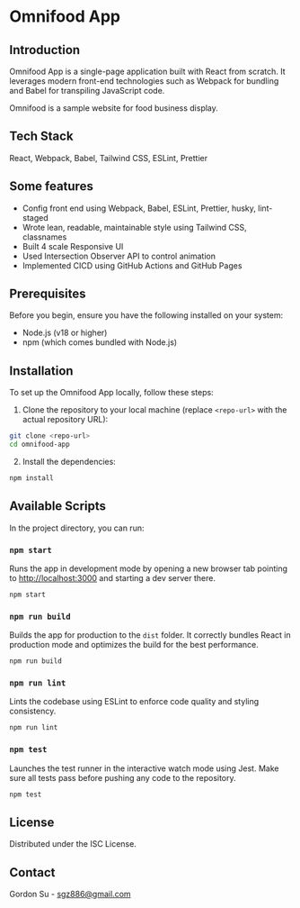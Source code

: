 # Omnifood App

## Introduction
Omnifood App is a single-page application built with React from scratch. It leverages modern front-end technologies such as Webpack for bundling and Babel for transpiling JavaScript code.

Omnifood is a sample website for food business display.

## Tech Stack

React, Webpack, Babel, Tailwind CSS, ESLint, Prettier

## Some features
- Config front end using Webpack, Babel, ESLint, Prettier, husky, lint-staged
- Wrote lean, readable, maintainable style using Tailwind CSS, classnames
- Built 4 scale Responsive UI
- Used Intersection Observer API to control animation
- Implemented CICD using GitHub Actions and GitHub Pages

## Prerequisites

Before you begin, ensure you have the following installed on your system:
- Node.js (v18 or higher)
- npm (which comes bundled with Node.js)

## Installation

To set up the Omnifood App locally, follow these steps:

1. Clone the repository to your local machine (replace `<repo-url>` with the actual repository URL):
```sh
git clone <repo-url>
cd omnifood-app
```

2. Install the dependencies:
```sh
npm install
```

## Available Scripts

In the project directory, you can run:

### `npm start`

Runs the app in development mode by opening a new browser tab pointing to [http://localhost:3000](http://localhost:3000) and starting a dev server there.
```sh
npm start
```

### `npm run build`

Builds the app for production to the `dist` folder. It correctly bundles React in production mode and optimizes the build for the best performance.
```sh
npm run build
```

### `npm run lint`

Lints the codebase using ESLint to enforce code quality and styling consistency.
```sh
npm run lint
```

### `npm test`

Launches the test runner in the interactive watch mode using Jest. Make sure all tests pass before pushing any code to the repository.
```sh
npm test
```

## License

Distributed under the ISC License.

## Contact

Gordon Su - [sgz886@gmail.com](mailto:sgz886@gmail.com)
